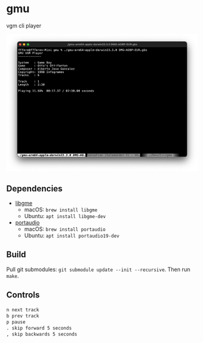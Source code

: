 # gmu
vgm cli player

![screenshot](Screenshot-2024-02-21.png)

## Dependencies
- [libgme](https://github.com/mcfiredrill/libgme)
    - macOS: `brew install libgme`
    - Ubuntu: `apt install libgme-dev`
- [portaudio](https://www.portaudio.com/)
    - macOS: `brew install portaudio`
    - Ubuntu: `apt install portaudio19-dev`

## Build
Pull git submodules: `git submodule update --init --recursive`. Then run `make`.

## Controls
```
n next track
b prev track
p pause
. skip forward 5 seconds
, skip backwards 5 seconds
```